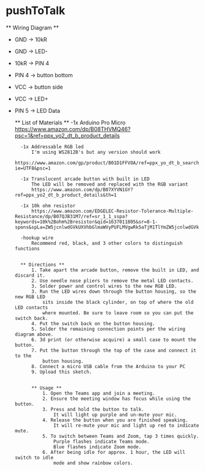 # pushToTalk

** Wiring Diagram **
- GND -> 10kR 
- GND -> LED-
- 10kR -> PIN 4
- PIN 4 -> button bottom
- VCC -> button side
- VCC -> LED+
- PIN 5 -> LED Data

    
    ** List of Materials **
        -1x Arduino Pro Micro 
            https://www.amazon.com/dp/B08THVMQ46?psc=1&ref=ppx_yo2_dt_b_product_details
        
        -1x Addressable RGB led
            I'm using WS2812B's but any version should work
            https://www.amazon.com/gp/product/B01D1FFVOA/ref=ppx_yo_dt_b_search_asin_title?ie=UTF8&psc=1

        -1x Translucent arcade button with built in LED
            The LED will be removed and replaced with the RGB variant
            https://www.amazon.com/dp/B07XYVN1GY?ref=ppx_yo2_dt_b_product_details&th=1

        -1x 10k ohm resistor
            https://www.amazon.com/EDGELEC-Resistor-Tolerance-Multiple-Resistance/dp/B07QJB31M7/ref=sr_1_1_sspa?keywords=10k%2Bohm%2Bresistor&qid=1637011805&sr=8-1-spons&spLa=ZW5jcnlwdGVkUXVhbGlmaWVyPUFLMVgwRk5aTjM1TlYmZW5jcnlwdGVkSWQ9QTEwMjcwMzMyMzlCV0ZUWUpMUExYJmVuY3J5cHRlZEFkSWQ9QTA4MDc3MjEyQU1UQlZFV08xQUdMJndpZGdldE5hbWU9c3BfYXRmJmFjdGlvbj1jbGlja1JlZGlyZWN0JmRvTm90TG9nQ2xpY2s9dHJ1ZQ&th=1

        -hookup wire
            Recommend red, black, and 3 other colors to distinguish functions


        ** Directions **
            1. Take apart the arcade button, remove the built in LED, and discard it.
            2. Use needle nose pliers to remove the metal LED contacts.
            3. Solder power and control wires to the new RGB LED.
            3. Run the LED wires down through the button housing, so the new RGB LED
                sits inside the black cylinder, on top of where the old LED contacts
                where mounted. Be sure to leave room so you can put the switch back.
            4. Put the switch back on the button housing.
            5. Solder the remaining connection points per the wiring diagram above.
            6. 3d print (or otherwise acquire) a small case to mount the button.
            7. Put the button through the top of the case and connect it to the
                button housing.
            8. Connect a micro USB cable from the Arduino to your PC
            9. Upload this sketch.
            

            ** Usage **
                1. Open the Teams app and join a meeting.
                2. Ensure the meeting window has focus while using the button.
                3. Press and hold the button to talk.
                    It will light up purple and un-mute your mic.
                4. Release the button when you are finished speaking.
                    It will re-mute your mic and light up red to indicate mute.
                5. To switch between Teams and Zoom, tap 3 times quickly.
                    Purple flashes indicate Teams mode.
                    Blue flashes indicate Zoom mode.
                6. After being idle for approx. 1 hour, the LED will switch to idle
                    mode and show rainbow colors.

